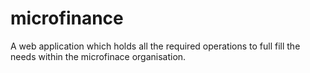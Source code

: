 # microfinance
A web application which holds all the required operations to full fill the needs within the microfinace organisation.
